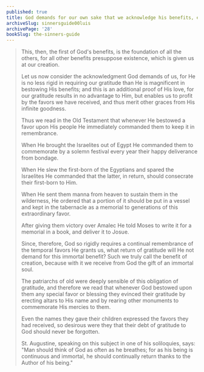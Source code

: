 ```yaml
---
published: true
title: God demands for our own sake that we acknowledge his benefits, especially of our creation
archiveSlug: sinnersguide00luis
archivePage: '28'
bookSlug: the-sinners-guide
---
```


> This, then, the first of God's benefits, is the foundation of all the others, for all other benefits presuppose existence, which is given us at our creation.
>
> Let us now consider the acknowledgment God demands of us, for He is no less rigid in requiring our gratitude than He is magnificent in bestowing His benefits; and this is an additional proof of His love, for our gratitude results in no advantage to Him, but enables us to profit by the favors we have received, and thus merit other graces from His infinite goodness.
>
> Thus we read in the Old Testament that whenever He bestowed a favor upon His people He immediately commanded them to keep it in remembrance.
>
> When He brought the Israelites out of Egypt He commanded them to commemorate by a solemn festival every year their happy deliverance from bondage.
>
> When He slew the first-born of the Egyptians and spared the Israelites He commanded that the latter, in return, should consecrate their first-born to Him.
>
> When He sent them manna from heaven to sustain them in the wilderness, He ordered that a portion of it should be put in a vessel and kept in the tabernacle as a memorial to generations of this extraordinary favor.
>
> After giving them victory over Amalec He told Moses to write it for a memorial in a book, and deliver it to Josue.
>
> Since, therefore, God so rigidly requires a continual remembrance of the temporal favors He grants us, what return of gratitude will He not demand for this immortal benefit? Such we truly call the benefit of creation, because with it we receive from God the gift of an immortal soul.
>
> The patriarchs of old were deeply sensible of this obligation of gratitude, and therefore we read that whenever God bestowed upon them any special favor or blessing they evinced their gratitude by erecting altars to His name and by rearing other monuments to commemorate His mercies to them.
>
> Even the names they gave their children expressed the favors they had received, so desirous were they that their debt of gratitude to God should never be forgotten.
>
> St. Augustine, speaking on this subject in one of his soliloquies, says: "Man should think of God as often as he breathes; for as his being is continuous and immortal, he should continually return thanks to the Author of his being."
